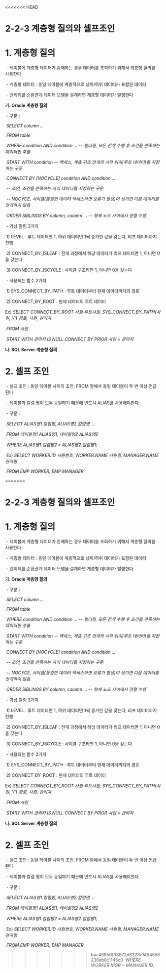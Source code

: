 <<<<<<< HEAD
# 2-2-3 계층형 질의와 셀프조인



# **1. 계층형 질의**

​    \- 테이블에 계층형 데이터가 존재하는 경우 데이터를 조회하기 위해서 계층형 질의를 사용한다

​    \- 계층형 데이터 : 동일 테이블에 계층적으로 상위/하위 데이터가 포함된 데이터

​    \- 엔티티를 순환관계 데이터 모델을 설계하면 계층형 데이터가 발생한다

**가. Oracle 계층형 질의**

​    \- 구문 :

​          *SELECT column ...*

​          *FROM table*

​          *WHERE condition AND condition ...* *-- 필터링, 모든 전개 수행 후 조건을 만족하는 데이터만 추출*

​          *START WITH condition* *-- 액세스, 계층 구조 전개의 시작 위치(루트 데이터)를 지정하는 구문*

​          *CONNECT BY [NOCYCLE] condition AND condition ...*

​          *-- 조인, 조건을 만족하는 자식 데이터를 지정하는 구문*

​          *-- NOCYCE, 사이클(동일한 데이터 액세스하면 오류가 발생)이 생기면 다음 데이터를 전개하지 않음*

​          *ORDER* *SIBLINGS* *BY column, column ...* *-- 형제 노드 사이에서 정렬 수행*

​    \- 가상 칼럼 3가지

​    1) LEVEL : 루트 데이터면 1, 하위 데이터면 1씩 증가한 값을 갖는다, 리프 데이터까지 진행

​    2) CONNECT_BY_ISLEAF : 전개 과정에서 해당 데이터가 리프 데이터면 1, 아니면 0을 갖는다

​    3) CONNECT_BY_ISCYCLE : 사이클 구조라면 1, 아니면 0을 갖는다

​    \- 사용되는 함수 2가지

​    1) SYS_CONNECT_BY_PATH : 루트 데이터부터 현재 데이터까지의 경로

​    2) CONNECT_BY_ROOT : 현재 데이터의 루트 데이터

   Ex) *SELECT CONNECT_BY_ROOT 사원 루트사원, SYS_CONNECT_BY_PATH(사원, '/') 경로, 사원, 관리자*

​          *FROM 사원*

​         *START WITH 관리자 IS NULL CONNECT BY PRIOR 사원 = 관리자*

**나. SQL Server 계층형 질의**



# **2. 셀프 조인**

​    \- 셀프 조인 : 동일 테이블 사이의 조인, FROM 절에서 동일 테이블이 두 번 이상 언급된다

​    \- 테이블과 칼럼 명이 모두 동일하기 때문에 반드시 ALIAS를 사용해야한다

​    \- 구문 :

​          *SELECT ALIAS명1.칼럼명, ALIAS명2.칼럼명, ...* 

​          *FROM 테이블명1 ALIAS명1, 테이블명2 ALIAS명2*

​          *WHERE ALIAS명1.컬렴명2 = ALIAS명2.컬럼명1;*

​    Ex) *SELECT WORKER.ID 사원번호, WORKER.NAME 사원명, MANAGER.NAME 관자명*

​          *FROM EMP WORKER, EMP MANAGER*

=======
# 2-2-3 계층형 질의와 셀프조인



# **1. 계층형 질의**

​    \- 테이블에 계층형 데이터가 존재하는 경우 데이터를 조회하기 위해서 계층형 질의를 사용한다

​    \- 계층형 데이터 : 동일 테이블에 계층적으로 상위/하위 데이터가 포함된 데이터

​    \- 엔티티를 순환관계 데이터 모델을 설계하면 계층형 데이터가 발생한다

**가. Oracle 계층형 질의**

​    \- 구문 :

​          *SELECT column ...*

​          *FROM table*

​          *WHERE condition AND condition ...* *-- 필터링, 모든 전개 수행 후 조건을 만족하는 데이터만 추출*

​          *START WITH condition* *-- 액세스, 계층 구조 전개의 시작 위치(루트 데이터)를 지정하는 구문*

​          *CONNECT BY [NOCYCLE] condition AND condition ...*

​          *-- 조인, 조건을 만족하는 자식 데이터를 지정하는 구문*

​          *-- NOCYCE, 사이클(동일한 데이터 액세스하면 오류가 발생)이 생기면 다음 데이터를 전개하지 않음*

​          *ORDER* *SIBLINGS* *BY column, column ...* *-- 형제 노드 사이에서 정렬 수행*

​    \- 가상 칼럼 3가지

​    1) LEVEL : 루트 데이터면 1, 하위 데이터면 1씩 증가한 값을 갖는다, 리프 데이터까지 진행

​    2) CONNECT_BY_ISLEAF : 전개 과정에서 해당 데이터가 리프 데이터면 1, 아니면 0을 갖는다

​    3) CONNECT_BY_ISCYCLE : 사이클 구조라면 1, 아니면 0을 갖는다

​    \- 사용되는 함수 2가지

​    1) SYS_CONNECT_BY_PATH : 루트 데이터부터 현재 데이터까지의 경로

​    2) CONNECT_BY_ROOT : 현재 데이터의 루트 데이터

   Ex) *SELECT CONNECT_BY_ROOT 사원 루트사원, SYS_CONNECT_BY_PATH(사원, '/') 경로, 사원, 관리자*

​          *FROM 사원*

​         *START WITH 관리자 IS NULL CONNECT BY PRIOR 사원 = 관리자*

**나. SQL Server 계층형 질의**



# **2. 셀프 조인**

​    \- 셀프 조인 : 동일 테이블 사이의 조인, FROM 절에서 동일 테이블이 두 번 이상 언급된다

​    \- 테이블과 칼럼 명이 모두 동일하기 때문에 반드시 ALIAS를 사용해야한다

​    \- 구문 :

​          *SELECT ALIAS명1.칼럼명, ALIAS명2.칼럼명, ...* 

​          *FROM 테이블명1 ALIAS명1, 테이블명2 ALIAS명2*

​          *WHERE ALIAS명1.컬렴명2 = ALIAS명2.컬럼명1;*

​    Ex) *SELECT WORKER.ID 사원번호, WORKER.NAME 사원명, MANAGER.NAME 관자명*

​          *FROM EMP WORKER, EMP MANAGER*

>>>>>>> bac486b0f38872d8328c1454556236eb8c1145c0
​          *WHERE WORKER.MGR = MANAGER.ID;*